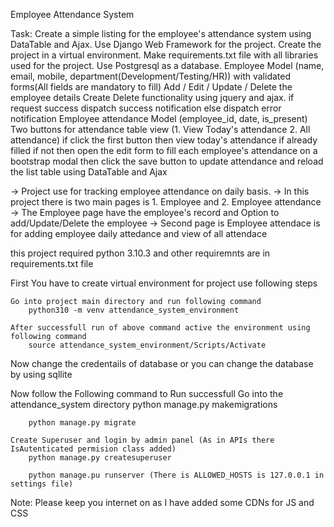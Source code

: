 Employee Attendance System

Task: Create a simple listing for the employee's attendance system using DataTable and Ajax. Use Django Web Framework for the project. Create the project in a virtual environment. Make requirements.txt file with all libraries used for the project. Use Postgresql as a database. Employee Model (name, email, mobile, department(Development/Testing/HR)) with validated forms(All fields are mandatory to fill) Add / Edit / Update / Delete the employee details Create Delete functionality using jquery and ajax. if request success dispatch success notification else dispatch error notification Employee attendance Model (employee_id, date, is_present) Two buttons for attendance table view (1. View Today's attendance 2. All attendance) if click the first button then view today's attendance if already filled if not then open the edit form to fill each employee's attendance on a bootstrap modal then click the save button to update attendance and reload the list table using DataTable and Ajax

-> Project use for tracking employee attendance on daily basis.
-> In this  project there is two main pages is 1. Employee and 2. Employee attendance
-> The Employee page have the employee's record and Option to add/Update/Delete the employee
-> Second page is Employee attendace is for adding employee daily attedance and view of all attendace

this project required python 3.10.3 and other requiremnts are in requirements.txt file

First You have to create virtual environment for project use following steps

    Go into project main directory and run following command
        python310 -m venv attendance_system_environment

    After successfull run of above command active the environment using following command
        source attendance_system_environment/Scripts/Activate

Now change the credentails of database or you can change the database by using sqllite

Now follow the Following command to Run successfull
    Go into the attendance_system directory
        python manage.py makemigrations

        python manage.py migrate

    Create Superuser and login by admin panel (As in APIs there IsAutenticated permision class added)
        python manage.py createsuperuser

        python manage.pu runserver (There is ALLOWED_HOSTS is 127.0.0.1 in settings file)

Note: Please keep you internet on as I have added some CDNs for JS and CSS
